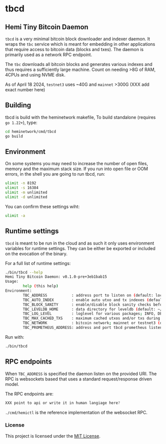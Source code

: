 # tbcd

## Hemi Tiny Bitcoin Daemon

`tbcd` is a very minimal bitcoin block downloader and indexer daemon. It wraps the `tbc` service which is meant for embedding in other applications that require access to bitcoin data (blocks and txes). The daemon is primarily used as a network RPC endpoint.

The `tbc` downloads all bitcoin blocks and generates various indexes and thus requires a sufficiently large machine. Count on needing >8G of RAM, 4CPUs and using NVME disk.

As of April 18 2024, `testnet3` uses ~40G and `mainnet` >300G (XXX add exact number here)

## Building

tbcd is build with the heminetwork makefile,  To build standalone (requires `go 1.22+`), type:

``` sh
cd heminetwork/cmd/tbcd
go build
```

## Environment

On some systems you may need to increase the number of open files, memory and the maximum stack size.  If you run into open file or OOM errors, in the shell you are going to run tbcd, run:

```sh
ulimit -n 8192
ulimit -s 16384
ulimit -m unlimited
ulimit -d unlimited
```

You can confirm these settings wiht:

```sh
ulimit -a
```
## Runtime settings

`tbcd` is meant to be run in the cloud and as such it only uses environment variables for runtime settings. They can be either be exported or included on the evocation of the binary.

For a full list of runtime settings:

``` sh
./bin/tbcd --help
Hemi Tiny Bitcoin Daemon: v0.1.0-pre+3eb1bab15
Usage:
        help (this help)
Environment:
        TBC_ADDRESS           : address port to listen on (default: localhost:8082)
        TBC_AUTO_INDEX        : enable auto utxo and tx indexes (default: true)
        TBC_BLOCK_SANITY      : enable/disable block sanity checks before inserting (default: false)
        TBC_LEVELDB_HOME      : data directory for leveldb (default: ~/.tbcd)
        TBC_LOG_LEVEL         : loglevel for various packages; INFO, DEBUG and TRACE (default: tbcd=INFO;tbc=INFO;level=INFO)
        TBC_MAX_CACHED_TXS    : maximum cached utxos and/or txs during indexing (default: 1000000)
        TBC_NETWORK           : bitcoin network; mainnet or testnet3 (default: testnet3)
        TBC_PROMETHEUS_ADDRESS: address and port tbcd prometheus listens on 

```

Run with:

``` sh
./bin/tbcd
```

## RPC endpoints

When `TBC_ADDRESS` is specified the daemon listen on the provided URI. The RPC is websockets based that uses a standard request/response driven model.

The RPC endpoints are:
``` Go
XXX point to api or write it in human langiage here?
```

`./cmd/hemictl` is the reference implementation of the websocket RPC.

### License

This project is licensed under the [MIT License](../../LICENSE).

